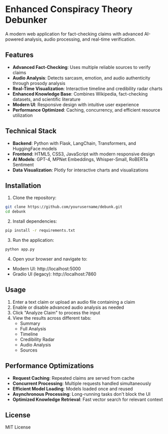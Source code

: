 # Enhanced Conspiracy Theory Debunker

A modern web application for fact-checking claims with advanced AI-powered analysis, audio processing, and real-time verification.

## Features

- **Advanced Fact-Checking**: Uses multiple reliable sources to verify claims
- **Audio Analysis**: Detects sarcasm, emotion, and audio authenticity through prosody analysis
- **Real-Time Visualization**: Interactive timeline and credibility radar charts
- **Enhanced Knowledge Base**: Combines Wikipedia, fact-checking datasets, and scientific literature
- **Modern UI**: Responsive design with intuitive user experience
- **Performance Optimized**: Caching, concurrency, and efficient resource utilization

## Technical Stack

- **Backend**: Python with Flask, LangChain, Transformers, and HuggingFace models
- **Frontend**: HTML5, CSS3, JavaScript with modern responsive design
- **AI Models**: GPT-4, MPNet Embeddings, Whisper-Small, RoBERTa Sentiment
- **Data Visualization**: Plotly for interactive charts and visualizations

## Installation

1. Clone the repository:
```bash
git clone https://github.com/yourusername/debunk.git
cd debunk
```

2. Install dependencies:
```bash
pip install -r requirements.txt
```

3. Run the application:
```bash
python app.py
```

4. Open your browser and navigate to:
- Modern UI: http://localhost:5000
- Gradio UI (legacy): http://localhost:7860

## Usage

1. Enter a text claim or upload an audio file containing a claim
2. Enable or disable advanced audio analysis as needed
3. Click "Analyze Claim" to process the input
4. View the results across different tabs:
   - Summary
   - Full Analysis
   - Timeline
   - Credibility Radar
   - Audio Analysis
   - Sources

## Performance Optimizations

- **Request Caching**: Repeated claims are served from cache
- **Concurrent Processing**: Multiple requests handled simultaneously
- **Efficient Model Loading**: Models loaded once and reused
- **Asynchronous Processing**: Long-running tasks don't block the UI
- **Optimized Knowledge Retrieval**: Fast vector search for relevant context

## License

MIT License

